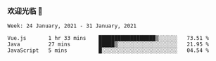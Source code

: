 ### 欢迎光临 👋

<!--
**lianganqing/lianganqing** is a ✨ _special_ ✨ repository because its `README.md` (this file) appears on your GitHub profile.

Here are some ideas to get you started:

- 🔭 I’m currently working on ...
- 🌱 I’m currently learning ...
- 👯 I’m looking to collaborate on ...
- 🤔 I’m looking for help with ...
- 💬 Ask me about ...
- 📫 How to reach me: ...
- 😄 Pronouns: ...
- ⚡ Fun fact: ...
-->
<!--START_SECTION:waka-->
```text
Week: 24 January, 2021 - 31 January, 2021

Vue.js       1 hr 33 mins    ██████████████████▒░░░░░░   73.51 % 
Java         27 mins         █████▒░░░░░░░░░░░░░░░░░░░   21.95 % 
JavaScript   5 mins          █░░░░░░░░░░░░░░░░░░░░░░░░   04.54 % 
```
<!--END_SECTION:waka-->

